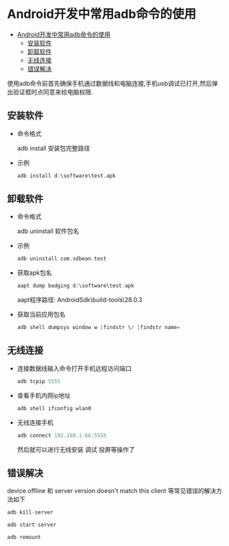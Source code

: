 # Android开发中常用adb命令的使用

<!-- TOC -->

- [Android开发中常用adb命令的使用](#android开发中常用adb命令的使用)
    - [安装软件](#安装软件)
    - [卸载软件](#卸载软件)
    - [无线连接](#无线连接)
    - [错误解决](#错误解决)

<!-- /TOC -->

使用adb命令前首先确保手机通过数据线和电脑连接,手机usb调试已打开,然后弹出验证框时点同意来给电脑权限.

## 安装软件

- 命令格式

    adb install 安装包完整路径

- 示例

    ``` adb
    adb install d:\software\test.apk
    ```

## 卸载软件

- 命令格式

    adb uninstall 软件包名

- 示例

    ``` adb
    adb uninstall com.sdbean.test
    ```

- 获取apk包名

    ``` adb
    aapt dump badging d:\software\test.apk
    ```

    aapt程序路径: AndroidSdk\build-tools\28.0.3

- 获取当前应用包名

    ``` adb
    adb shell dumpsys window w |findstr \/ |findstr name=
    ```

## 无线连接

- 连接数据线输入命令打开手机远程访问端口

    ``` adb
    adb tcpip 5555
    ```

- 查看手机内网ip地址

    ``` adb
    adb shell ifconfig wlan0
    ```

- 无线连接手机

    ``` adb
    adb connect 192.168.1.66:5555
    ```

    然后就可以进行无线安装 调试 投屏等操作了

## 错误解决

device offline 和 server version doesn't match this client 等常见错误的解决方法如下

``` adb
adb kill-server

adb start-server

adb remount
```
